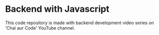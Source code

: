 # Backend with Javascript

This code repository is made with backend development video series on 'Chai aur Code' YouTube channel.